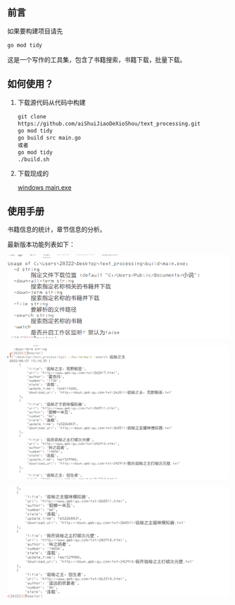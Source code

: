 ## 前言

如果要构建项目请先

```bash
go mod tidy
```

这是一个写作的工具集，包含了书籍搜索，书籍下载，批量下载。

## 如何使用？

1. 下载源代码从代码中构建

   ```shell
   git clone https://github.com/aiShuiJiaoDeXioShou/text_processing.git
   go mod tidy
   go build src main.go
   或者
   go mod tidy
   ./build.sh
   ```
2. 下载现成的

   [windows main.exe](https://github.com/aiShuiJiaoDeXioShou/text_processing/raw/d29312c2aa59590ed04ceeba1722a239d99d7722/build/main.exe)

## 使用手册

书籍信息的统计，章节信息的分析。

最新版本功能列表如下：

![1661584408190](image/README/1661584408190.png)


![1661584521355](image/README/1661584521355.png)


![1661584536339](image/README/1661584536339.png)
